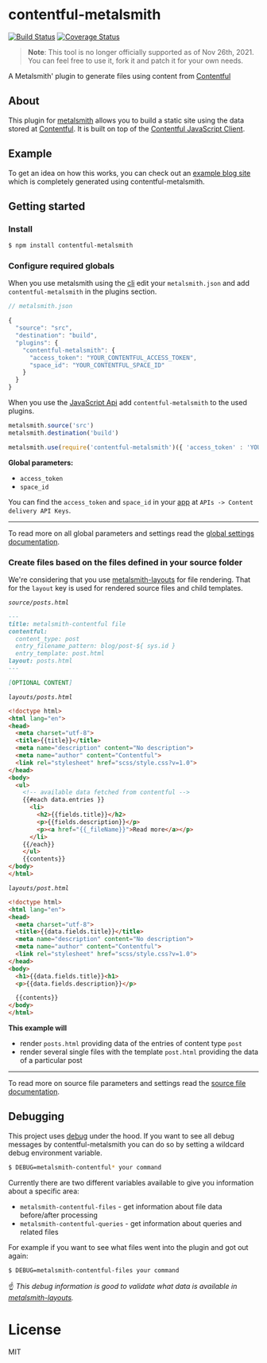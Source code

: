 # contentful-metalsmith
[![Build Status](https://travis-ci.org/contentful/contentful-metalsmith.svg?branch=master)](https://travis-ci.org/contentful/contentful-metalsmith)
[![Coverage Status](https://coveralls.io/repos/github/contentful-labs/contentful-metalsmith/badge.svg?branch=refactor)](https://coveralls.io/github/contentful-labs/contentful-metalsmith?branch=refactor)

> **Note**: This tool is no longer officially supported as of Nov 26th, 2021.
> You can feel free to use it, fork it and patch it for your own needs.

A Metalsmith' plugin to generate files using content from [Contentful](http://www.contentful.com)

## About

This plugin for [metalsmith](http://www.metalsmith.io) allows you to build a static site using the data stored at [Contentful](http://www.contentful.com). It is built on top of the [Contentful JavaScript Client](https://github.com/contentful/contentful.js).

## Example

To get an idea on how this works, you can check out an [example blog site](https://github.com/contentful-labs/contentful-metalsmith-example) which is completely generated using contentful-metalsmith.

## Getting started

### Install

```bash
$ npm install contentful-metalsmith
```

### Configure required globals

When you use metalsmith using the [cli](https://github.com/metalsmith/metalsmith#cli) edit your `metalsmith.json` and add `contentful-metalsmith` in the plugins section.

```javascript
// metalsmith.json

{
  "source": "src",
  "destination": "build",
  "plugins": {
    "contentful-metalsmith": {
      "access_token": "YOUR_CONTENTFUL_ACCESS_TOKEN",
      "space_id": "YOUR_CONTENTFUL_SPACE_ID"
    }
  }
}
```

When you use the [JavaScript Api](https://github.com/metalsmith/metalsmith#api) add `contentful-metalsmith` to the used plugins.

```javascript
metalsmith.source('src')
metalsmith.destination('build')

metalsmith.use(require('contentful-metalsmith')({ 'access_token' : 'YOUR_CONTENTFUL_ACCESS_TOKEN' }))
```

**Global parameters:**

- `access_token`
- `space_id`

You can find the `access_token` and `space_id` in your [app](https://app.contentful.com) at `APIs -> Content delivery API Keys`.

------------------------------

To read more on all global parameters and settings read the [global settings documentation](./docs/global-settings.md).

### Create files based on the files defined in your source folder

We're considering that you use [metalsmith-layouts](https://github.com/superwolff/metalsmith-layouts) for file rendering. That for the `layout` key is used for rendered source files and child templates.

*`source/posts.html`*

```markdown
---
title: metalsmith-contentful file
contentful:
  content_type: post
  entry_filename_pattern: blog/post-${ sys.id }
  entry_template: post.html
layout: posts.html
---

[OPTIONAL CONTENT]
```

*`layouts/posts.html`*

```html
<!doctype html>
<html lang="en">
<head>
  <meta charset="utf-8">
  <title>{{title}}</title>
  <meta name="description" content="No description">
  <meta name="author" content="Contentful">
  <link rel="stylesheet" href="scss/style.css?v=1.0">
</head>
<body>
  <ul>
    <!-- available data fetched from contentful -->
    {{#each data.entries }}
      <li>
        <h2>{{fields.title}}</h2>
        <p>{{fields.description}}</p>
        <p><a href="{{_fileName}}">Read more</a></p>
      </li>
    {{/each}}
    </ul>
    {{contents}}
</body>
</html>
```

*`layouts/post.html`*

```html
<!doctype html>
<html lang="en">
<head>
  <meta charset="utf-8">
  <title>{{data.fields.title}}</title>
  <meta name="description" content="No description">
  <meta name="author" content="Contentful">
  <link rel="stylesheet" href="scss/style.css?v=1.0">
</head>
<body>
  <h1>{{data.fields.title}}<h1>
  <p>{{data.fields.description}}</p>

  {{contents}}
</body>
</html>
```

**This example will**

- render `posts.html` providing data of the entries of content type `post`
- render several single files with the template `post.html` providing the data of a particular post

------------------------------

To read more on source file parameters and settings read the [source file documentation](./docs/source-file-settings.md).

## Debugging

This project uses [debug](https://www.npmjs.com/package/debug) under the hood. If you want to see all debug messages by contentful-metalsmith you can do so by setting a wildcard debug environment variable.

```bash
$ DEBUG=metalsmith-contentful* your command
```

Currently there are two different variables available to give you information about a specific area:

- `metalsmith-contentful-files` - get information about file data before/after processing
- `metalsmith-contentful-queries` - get information about queries and related files

For example if you want to see what files went into the plugin and got out again:

```bash
$ DEBUG=metalsmith-contentful-files your command
```

:point_up: *This debug information is good to validate what data is available in [metalsmith-layouts](https://www.npmjs.com/package/metalsmith-layouts).*

# License

MIT
